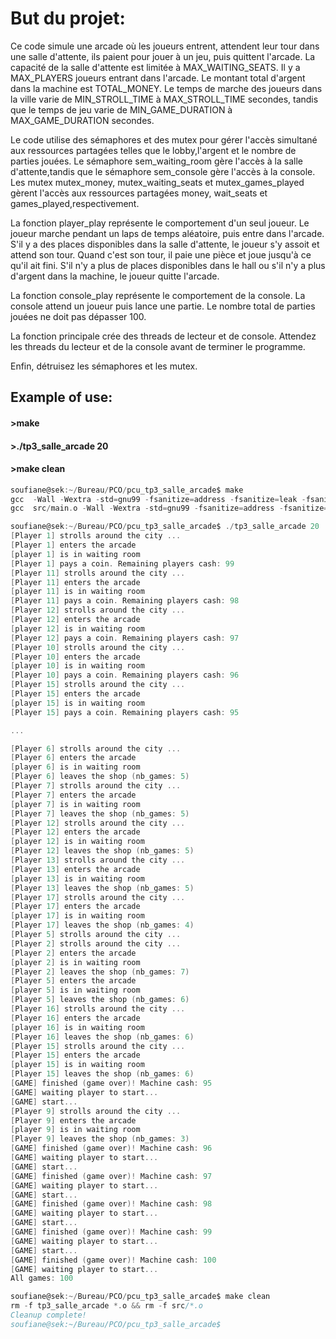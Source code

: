 # But du projet:

Ce code simule une arcade où les joueurs entrent, attendent leur tour dans une salle d'attente, ils paient pour jouer à un jeu, puis quittent l'arcade.
La capacité de la salle d'attente est limitée à MAX_WAITING_SEATS.
Il y a MAX_PLAYERS joueurs entrant dans l'arcade. Le montant total d'argent dans la machine est TOTAL_MONEY.
Le temps de marche des joueurs dans la ville varie de MIN_STROLL_TIME à MAX_STROLL_TIME secondes,
tandis que le temps de jeu varie de MIN_GAME_DURATION à MAX_GAME_DURATION secondes.

Le code utilise des sémaphores et des mutex pour gérer l'accès simultané aux ressources partagées telles que le lobby,l'argent et le nombre de parties jouées.
Le sémaphore sem_waiting_room gère l'accès à la salle d'attente,tandis que le sémaphore sem_console gère l'accès à la console.
Les mutex mutex_money, mutex_waiting_seats et mutex_games_played gèrent l'accès aux ressources partagées money, wait_seats et games_played,respectivement.

La fonction player_play représente le comportement d'un seul joueur.
Le joueur marche pendant un laps de temps aléatoire, puis entre dans l'arcade.
S'il y a des places disponibles dans la salle d'attente, le joueur s'y assoit et attend son tour.
Quand c'est son tour, il paie une pièce et joue jusqu'à ce qu'il ait fini.
S'il n'y a plus de places disponibles dans le hall ou s'il n'y a plus d'argent dans la machine, le joueur quitte l'arcade.

La fonction console_play représente le comportement de la console.
La console attend un joueur puis lance une partie.
Le nombre total de parties jouées ne doit pas dépasser 100.

La fonction principale crée des threads de lecteur et de console.
Attendez les threads du lecteur et de la console avant de terminer le programme.

Enfin, détruisez les sémaphores et les mutex.

## Example of use:

#### >make
#### >./tp3_salle_arcade 20
#### >make clean    


```c
soufiane@sek:~/Bureau/PCO/pcu_tp3_salle_arcade$ make
gcc  -Wall -Wextra -std=gnu99 -fsanitize=address -fsanitize=leak -fsanitize=undefined   -c -o src/main.o src/main.c
gcc  src/main.o -Wall -Wextra -std=gnu99 -fsanitize=address -fsanitize=leak -fsanitize=undefined -o tp3_salle_arcade -lpthread

soufiane@sek:~/Bureau/PCO/pcu_tp3_salle_arcade$ ./tp3_salle_arcade 20
[Player 1] strolls around the city ...
[Player 1] enters the arcade
[player 1] is in waiting room
[Player 1] pays a coin. Remaining players cash: 99
[Player 11] strolls around the city ...
[Player 11] enters the arcade
[player 11] is in waiting room
[Player 11] pays a coin. Remaining players cash: 98
[Player 12] strolls around the city ...
[Player 12] enters the arcade
[player 12] is in waiting room
[Player 12] pays a coin. Remaining players cash: 97
[Player 10] strolls around the city ...
[Player 10] enters the arcade
[player 10] is in waiting room
[Player 10] pays a coin. Remaining players cash: 96
[Player 15] strolls around the city ...
[Player 15] enters the arcade
[player 15] is in waiting room
[Player 15] pays a coin. Remaining players cash: 95

... 

[Player 6] strolls around the city ...
[Player 6] enters the arcade
[player 6] is in waiting room
[Player 6] leaves the shop (nb_games: 5)
[Player 7] strolls around the city ...
[Player 7] enters the arcade
[player 7] is in waiting room
[Player 7] leaves the shop (nb_games: 5)
[Player 12] strolls around the city ...
[Player 12] enters the arcade
[player 12] is in waiting room
[Player 12] leaves the shop (nb_games: 5)
[Player 13] strolls around the city ...
[Player 13] enters the arcade
[player 13] is in waiting room
[Player 13] leaves the shop (nb_games: 5)
[Player 17] strolls around the city ...
[Player 17] enters the arcade
[player 17] is in waiting room
[Player 17] leaves the shop (nb_games: 4)
[Player 5] strolls around the city ...
[Player 2] strolls around the city ...
[Player 2] enters the arcade
[player 2] is in waiting room
[Player 2] leaves the shop (nb_games: 7)
[Player 5] enters the arcade
[player 5] is in waiting room
[Player 5] leaves the shop (nb_games: 6)
[Player 16] strolls around the city ...
[Player 16] enters the arcade
[player 16] is in waiting room
[Player 16] leaves the shop (nb_games: 6)
[Player 15] strolls around the city ...
[Player 15] enters the arcade
[player 15] is in waiting room
[Player 15] leaves the shop (nb_games: 6)
[GAME] finished (game over)! Machine cash: 95
[GAME] waiting player to start...
[GAME] start...
[Player 9] strolls around the city ...
[Player 9] enters the arcade
[player 9] is in waiting room
[Player 9] leaves the shop (nb_games: 3)
[GAME] finished (game over)! Machine cash: 96
[GAME] waiting player to start...
[GAME] start...
[GAME] finished (game over)! Machine cash: 97
[GAME] waiting player to start...
[GAME] start...
[GAME] finished (game over)! Machine cash: 98
[GAME] waiting player to start...
[GAME] start...
[GAME] finished (game over)! Machine cash: 99
[GAME] waiting player to start...
[GAME] start...
[GAME] finished (game over)! Machine cash: 100
[GAME] waiting player to start...
All games: 100

soufiane@sek:~/Bureau/PCO/pcu_tp3_salle_arcade$ make clean
rm -f tp3_salle_arcade *.o && rm -f src/*.o
Cleanup complete!
soufiane@sek:~/Bureau/PCO/pcu_tp3_salle_arcade$

```